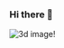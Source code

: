 ### Hi there 👋
![3d image!](https://www.google.co.th/url?sa=i&url=https%3A%2F%2Fwww.behance.net%2Fgallery%2F55389655%2Fgif-Collection-Two&psig=AOvVaw3qxx5mIJ2nCvAqeKgbWDFa&ust=1642747172293000&source=images&cd=vfe&ved=0CAsQjRxqFwoTCPDwkp_cv_UCFQAAAAAdAAAAABAD)
<!--
**BookCnk/Bookcnk** is a ✨ _special_ ✨ repository because its `README.md` (this file) appears on your GitHub profile.

Here are some ideas to get you started:

- 🔭 I’m currently working on ...
- 🌱 I’m currently learning ...
- 👯 I’m looking to collaborate on ...
- 🤔 I’m looking for help with ...
- 💬 Ask me about ...
- 📫 How to reach me: ...
- 😄 Pronouns: ...
- ⚡ Fun fact: ...
-->

